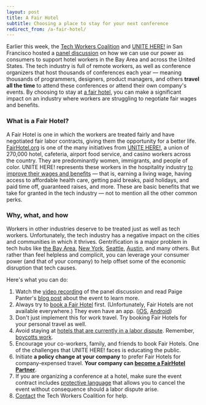 ```yaml
---
layout: post
title: A Fair Hotel
subtitle: Choosing a place to stay for your next conference
redirect_from: /a-fair-hotel/
---
```


Earlier this week, the [Tech Workers Coalition](https://techworkerscoalition.org) and [UNITE HERE!](http://unitehere.org) in San Francisco hosted a [panel discussion](https://www.meetup.com/Tech-Workers-Coalition/events/240112005/) on how we can use our power as consumers to support hotel workers in the Bay Area and across the United States. The tech industry is full of remote workers, as well as conference organizers that host thousands of conferences each year &mdash; meaning thousands of programmers, designers, product managers, and others **travel all the time** to attend these conferences or attend their own company's events. By choosing to stay at [a fair hotel](http://www.fairhotel.org), you can make a significant impact on an industry where workers are struggling to negotiate fair wages and benefits.

<!--excerpt-->

### What is a Fair Hotel?

A Fair Hotel is one in which the workers are treated fairly and have negotiated fair labor contracts, giving them the opportunity for a better life. [FairHotel.org](http://www.fairhotel.org) is one of the many initiatives from [UNITE HERE!](http://unitehere.org), a union of 270,000 hotel, cafeteria, airport food service, and casino workers across the country. They are predominantly women, immigrants, and people of color. UNITE HERE! represents these workers in the hospitality industry [to improve their wages and benefits](http://unitehere.org/changed-lives/) &mdash; that is, earning a living wage, having access to affordable health care, getting paid breaks, paid holidays, and paid time off, guaranteed raises, and more. These are basic benefits that we take for granted in the tech industry &mdash; not to mention all the other common perks.

### Why, what, and how

Workers in other industries deserve to be treated just as well as tech workers. Unfortunately, the tech industry has a negative impact on the cities and communities in which it thrives. Gentrification is a major problem in tech hubs like [the Bay Area](https://www.antievictionmap.com), [New York](http://www.huffingtonpost.com/entry/new-york-city-gentrification-rent_us_57333863e4b0bc9cb048a8f6), [Seattle](http://www.capitolhillseattle.com/2014/02/anti-gentrification-protesters-target-corporate-shuttles-on-capitol-hill/), [Austin](http://www.dailytexanonline.com/2017/02/13/gentrification-is-chipping-away-at-austins-unique-culture), and many others. But rather than feel helpless and complicit, you can leverage your consumer power (and that of your company) to help offset some of the economic disruption that tech causes.

Here's what you can do:

1. Watch the [video recording](https://www.facebook.com/TechWorkersCoalition/videos/1905085736400616/) of the panel discussion and read Paige Panter's [blog post](https://medium.com/@pagepant/consumer-power-in-the-trump-era-tech-hotel-workers-united-b612548a7336) about the event to learn more.
1. Always try to [book a Fair Hotel](http://www.fairhotel.org/hotels-search) first. (Unfortunately, Fair Hotels are not available everywhere.) They even have an app. ([iOS](https://itunes.apple.com/us/app/fair-hotel/id557229771), [Android](https://play.google.com/store/apps/details?id=org.unitehere.fairhotel))
1. Don't just implement this for work travel. Try booking Fair Hotels for your personal travel as well.
1. Avoid staying at [hotels that are currently in a labor dispute](http://www.fairhotel.org/boycott-list). Remember, [boycotts work](https://teamster.org/blog/2016/06/teamsters-pride-work-look-back-coors-boycott).
1. Encourage your co-workers, family, and friends to book Fair Hotels. One of the challenges that UNITE HERE! faces is educating the public.
1. Initiate **a policy change at your company** to prefer Fair Hotels for company-expensed travel. **Your company can [become a FairHotel Partner](http://www.fairhotel.org/sign-fairhotel-partner)**.
1. If you are organizing a conference at a hotel, make sure the event contract includes [protective language](http://www.fairhotel.org/model-protective-language) that allows you to cancel the event without consequence should a labor dispute arise.
1. [Contact](https://techworkerscoalition.org/fairhotels/) the Tech Workers Coalition for help.
